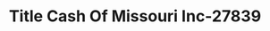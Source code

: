 ---
f_zip-code: 63601
f_state-code: MO
title: Title Cash Of Missouri Inc-27839
f_phone: 573-431-6114
f_city-only: Flat River
f_address: 330 N State Street Flat River
f_location-unique-id: '27839'
slug: title-cash-of-missouri-inc-27839
updated-on: '2024-05-30T13:46:58.046Z'
created-on: '2024-05-30T13:36:59.803Z'
published-on: '2024-05-30T13:54:32.469Z'
f_city-state: cms/city/flat-river-mo.md
f_company: cms/company/title-cash-of-missouri-inc.md
f_state: cms/state/missouri.md
layout: '[payday-loan].html'
tags: payday-loan
---